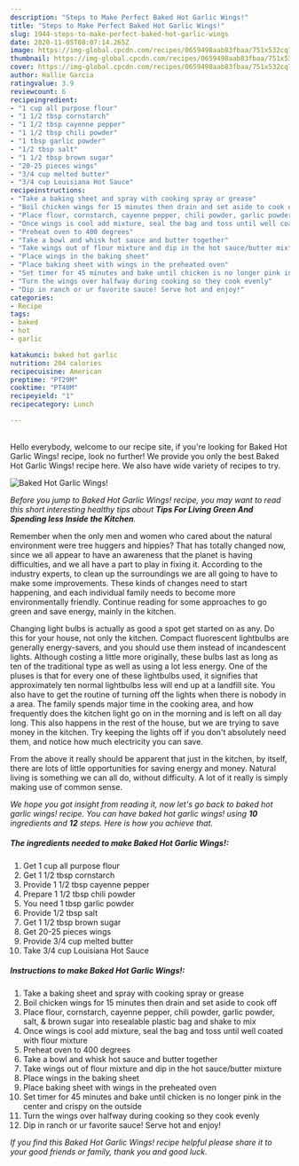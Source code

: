 ```yaml
---
description: "Steps to Make Perfect Baked Hot Garlic Wings!"
title: "Steps to Make Perfect Baked Hot Garlic Wings!"
slug: 1944-steps-to-make-perfect-baked-hot-garlic-wings
date: 2020-11-05T08:07:14.265Z
image: https://img-global.cpcdn.com/recipes/0659498aab83fbaa/751x532cq70/baked-hot-garlic-wings-recipe-main-photo.jpg
thumbnail: https://img-global.cpcdn.com/recipes/0659498aab83fbaa/751x532cq70/baked-hot-garlic-wings-recipe-main-photo.jpg
cover: https://img-global.cpcdn.com/recipes/0659498aab83fbaa/751x532cq70/baked-hot-garlic-wings-recipe-main-photo.jpg
author: Hallie Garcia
ratingvalue: 3.9
reviewcount: 6
recipeingredient:
- "1 cup all purpose flour"
- "1 1/2 tbsp cornstarch"
- "1 1/2 tbsp cayenne pepper"
- "1 1/2 tbsp chili powder"
- "1 tbsp garlic powder"
- "1/2 tbsp salt"
- "1 1/2 tbsp brown sugar"
- "20-25 pieces wings"
- "3/4 cup melted butter"
- "3/4 cup Louisiana Hot Sauce"
recipeinstructions:
- "Take a baking sheet and spray with cooking spray or grease"
- "Boil chicken wings for 15 minutes then drain and set aside to cook off"
- "Place flour, cornstarch, cayenne pepper, chili powder, garlic powder, salt, &amp; brown sugar into resealable plastic bag and shake to mix"
- "Once wings is cool add mixture, seal the bag and toss until well coated with flour mixture"
- "Preheat oven to 400 degrees"
- "Take a bowl and whisk hot sauce and butter together"
- "Take wings out of flour mixture and dip in the hot sauce/butter mixture"
- "Place wings in the baking sheet"
- "Place baking sheet with wings in the preheated oven"
- "Set timer for 45 minutes and bake until chicken is no longer pink in the center and crispy on the outside"
- "Turn the wings over halfway during cooking so they cook evenly"
- "Dip in ranch or ur favorite sauce! Serve hot and enjoy!"
categories:
- Recipe
tags:
- baked
- hot
- garlic

katakunci: baked hot garlic 
nutrition: 204 calories
recipecuisine: American
preptime: "PT29M"
cooktime: "PT40M"
recipeyield: "1"
recipecategory: Lunch

---
```

<br>
Hello everybody, welcome to our recipe site, if you're looking for Baked Hot Garlic Wings! recipe, look no further! We provide you only the best Baked Hot Garlic Wings! recipe here. We also have wide variety of recipes to try.
<br>


![Baked Hot Garlic Wings!](https://img-global.cpcdn.com/recipes/0659498aab83fbaa/751x532cq70/baked-hot-garlic-wings-recipe-main-photo.jpg)

<i>Before you jump to Baked Hot Garlic Wings! recipe, you may want to read this short interesting healthy tips about 
<strong>Tips For Living Green And Spending less Inside the Kitchen</strong>.</i>
</br>

Remember when the only men and women who cared about the natural environment were tree huggers and hippies? That has totally changed now, since we all appear to have an awareness that the planet is having difficulties, and we all have a part to play in fixing it. According to the industry experts, to clean up the surroundings we are all going to have to make some improvements. These kinds of changes need to start happening, and each individual family needs to become more environmentally friendly. Continue reading for some approaches to go green and save energy, mainly in the kitchen.

Changing light bulbs is actually as good a spot get started on as any. Do this for your house, not only the kitchen. Compact fluorescent lightbulbs are generally energy-savers, and you should use them instead of incandescent lights. Although costing a little more originally, these bulbs last as long as ten of the traditional type as well as using a lot less energy. One of the pluses is that for every one of these lightbulbs used, it signifies that approximately ten normal lightbulbs less will end up at a landfill site. You also have to get the routine of turning off the lights when there is nobody in a area. The family spends major time in the cooking area, and how frequently does the kitchen light go on in the morning and is left on all day long. This also happens in the rest of the house, but we are trying to save money in the kitchen. Try keeping the lights off if you don't absolutely need them, and notice how much electricity you can save.

From the above it really should be apparent that just in the kitchen, by itself, there are lots of little opportunities for saving energy and money. Natural living is something we can all do, without difficulty. A lot of it really is simply making use of common sense.


<i>We hope you got insight from reading it, now let's go back to baked hot garlic wings! recipe. You can have baked hot garlic wings! using <strong>10</strong> ingredients and <strong>12</strong> steps. Here is how you achieve that.
</i>

##### The ingredients needed to make Baked Hot Garlic Wings!:

1. Get 1 cup all purpose flour
1. Get 1 1/2 tbsp cornstarch
1. Provide 1 1/2 tbsp cayenne pepper
1. Prepare 1 1/2 tbsp chili powder
1. You need 1 tbsp garlic powder
1. Provide 1/2 tbsp salt
1. Get 1 1/2 tbsp brown sugar
1. Get 20-25 pieces wings
1. Provide 3/4 cup melted butter
1. Take 3/4 cup Louisiana Hot Sauce


##### Instructions to make Baked Hot Garlic Wings!:

1. Take a baking sheet and spray with cooking spray or grease
1. Boil chicken wings for 15 minutes then drain and set aside to cook off
1. Place flour, cornstarch, cayenne pepper, chili powder, garlic powder, salt, &amp; brown sugar into resealable plastic bag and shake to mix
1. Once wings is cool add mixture, seal the bag and toss until well coated with flour mixture
1. Preheat oven to 400 degrees
1. Take a bowl and whisk hot sauce and butter together
1. Take wings out of flour mixture and dip in the hot sauce/butter mixture
1. Place wings in the baking sheet
1. Place baking sheet with wings in the preheated oven
1. Set timer for 45 minutes and bake until chicken is no longer pink in the center and crispy on the outside
1. Turn the wings over halfway during cooking so they cook evenly
1. Dip in ranch or ur favorite sauce! Serve hot and enjoy!


<i>If you find this Baked Hot Garlic Wings! recipe helpful please share it to your good friends or family, thank you and good luck.</i>
